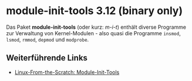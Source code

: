 # module-init-tools 3.12 (binary only)

Das Paket **module-init-tools** (oder kurz: *m-i-t*) enthält diverse
Programme zur Verwaltung von Kernel-Modulen - also quasi die Programme
`insmod`, `lsmod`, `rmmod`, `depmod` und `modprobe`.

Weiterführende Links
--------------------

-   [Linux-From-the-Scratch:
    Module-Init-Tools](http://oss.erdfunkstelle.de/lfs-de/6.0/online/chapter06/module-init-tools.html)

